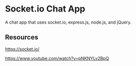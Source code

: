# Socket.io Chat App

A chat app that uses socket.io, express.js, node.js, and jQuery.

## Resources

https://socket.io/

https://www.youtube.com/watch?v=pNKNYLv2BpQ



